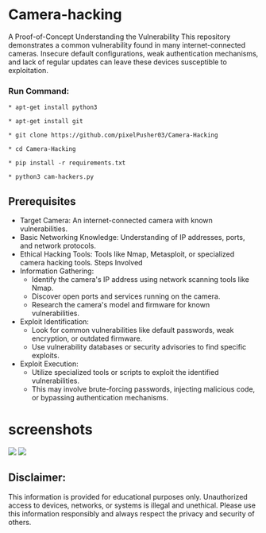 # Camera-hacking
A Proof-of-Concept
Understanding the Vulnerability
This repository demonstrates a common vulnerability found in many internet-connected cameras. Insecure default configurations, weak authentication mechanisms, and lack of regular updates can leave these devices susceptible to exploitation.

<h3> Run Command: </h3>

```
* apt-get install python3
```
```
* apt-get install git
```
```
* git clone https://github.com/pixelPusher03/Camera-Hacking
```
```
* cd Camera-Hacking
```
```
* pip install -r requirements.txt
```
```
* python3 cam-hackers.py 
```
## Prerequisites
 * Target Camera: An internet-connected camera with known vulnerabilities.
 * Basic Networking Knowledge: Understanding of IP addresses, ports, and network protocols.
 * Ethical Hacking Tools: Tools like Nmap, Metasploit, or specialized camera hacking tools.
Steps Involved
 * Information Gathering:
   * Identify the camera's IP address using network scanning tools like Nmap.
   * Discover open ports and services running on the camera.
   * Research the camera's model and firmware for known vulnerabilities.
 * Exploit Identification:
   * Look for common vulnerabilities like default passwords, weak encryption, or outdated firmware.
   * Use vulnerability databases or security advisories to find specific exploits.
 * Exploit Execution:
   * Utilize specialized tools or scripts to exploit the identified vulnerabilities.
   * This may involve brute-forcing passwords, injecting malicious code, or bypassing authentication mechanisms.

# screenshots 

<img src="https://telegra.ph/file/0fa06e9eec862e7936b7e.jpg">

<img src="https://telegra.ph/file/a9990eaf8d229682a9b57.jpg">

## Disclaimer:
 This information is provided for educational purposes only. Unauthorized access to devices, networks, or systems is illegal and unethical. Please use this information responsibly and always respect the privacy and security of others.